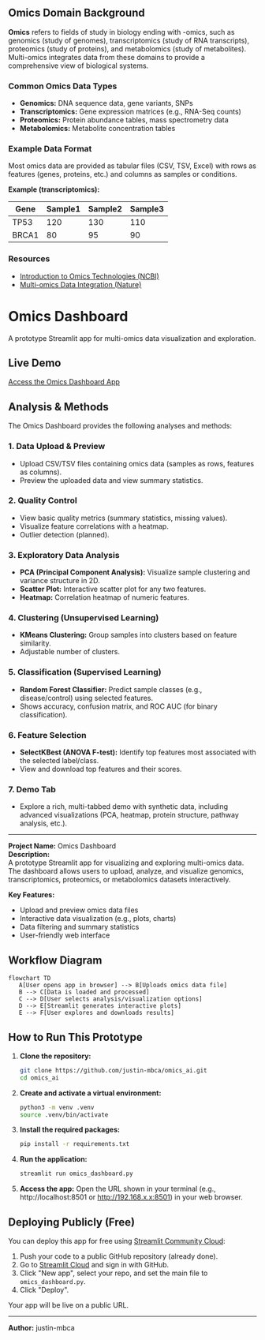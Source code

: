 [//]: # (Omics Domain Documentation)

## Omics Domain Background

**Omics** refers to fields of study in biology ending with -omics, such as genomics (study of genomes), transcriptomics (study of RNA transcripts), proteomics (study of proteins), and metabolomics (study of metabolites). Multi-omics integrates data from these domains to provide a comprehensive view of biological systems.

### Common Omics Data Types
- **Genomics:** DNA sequence data, gene variants, SNPs
- **Transcriptomics:** Gene expression matrices (e.g., RNA-Seq counts)
- **Proteomics:** Protein abundance tables, mass spectrometry data
- **Metabolomics:** Metabolite concentration tables

### Example Data Format
Most omics data are provided as tabular files (CSV, TSV, Excel) with rows as features (genes, proteins, etc.) and columns as samples or conditions.

**Example (transcriptomics):**

| Gene   | Sample1 | Sample2 | Sample3 |
|--------|---------|---------|---------|
| TP53   |  120    |  130    |  110    |
| BRCA1  |   80    |   95    |   90    |

### Resources
- [Introduction to Omics Technologies (NCBI)](https://www.ncbi.nlm.nih.gov/pmc/articles/PMC6466120/)
- [Multi-omics Data Integration (Nature)](https://www.nature.com/articles/s41576-018-0017-8)

# Omics Dashboard

A prototype Streamlit app for multi-omics data visualization and exploration.

## Live Demo

[Access the Omics Dashboard App](https://omicsai.streamlit.app)


## Analysis & Methods

The Omics Dashboard provides the following analyses and methods:

### 1. Data Upload & Preview
- Upload CSV/TSV files containing omics data (samples as rows, features as columns).
- Preview the uploaded data and view summary statistics.

### 2. Quality Control
- View basic quality metrics (summary statistics, missing values).
- Visualize feature correlations with a heatmap.
- Outlier detection (planned).

### 3. Exploratory Data Analysis
- **PCA (Principal Component Analysis):** Visualize sample clustering and variance structure in 2D.
- **Scatter Plot:** Interactive scatter plot for any two features.
- **Heatmap:** Correlation heatmap of numeric features.

### 4. Clustering (Unsupervised Learning)
- **KMeans Clustering:** Group samples into clusters based on feature similarity.
- Adjustable number of clusters.

### 5. Classification (Supervised Learning)
- **Random Forest Classifier:** Predict sample classes (e.g., disease/control) using selected features.
- Shows accuracy, confusion matrix, and ROC AUC (for binary classification).

### 6. Feature Selection
- **SelectKBest (ANOVA F-test):** Identify top features most associated with the selected label/class.
- View and download top features and their scores.

### 7. Demo Tab
- Explore a rich, multi-tabbed demo with synthetic data, including advanced visualizations (PCA, heatmap, protein structure, pathway analysis, etc.).

---

**Project Name:** Omics Dashboard  
**Description:**  
A prototype Streamlit app for visualizing and exploring multi-omics data. The dashboard allows users to upload, analyze, and visualize genomics, transcriptomics, proteomics, or metabolomics datasets interactively.

**Key Features:**
- Upload and preview omics data files
- Interactive data visualization (e.g., plots, charts)
- Data filtering and summary statistics
- User-friendly web interface

## Workflow Diagram

```mermaid
flowchart TD
   A[User opens app in browser] --> B[Uploads omics data file]
   B --> C[Data is loaded and processed]
   C --> D[User selects analysis/visualization options]
   D --> E[Streamlit generates interactive plots]
   E --> F[User explores and downloads results]
```

## How to Run This Prototype

1. **Clone the repository:**
   ```bash
   git clone https://github.com/justin-mbca/omics_ai.git
   cd omics_ai
   ```

2. **Create and activate a virtual environment:**
   ```bash
   python3 -m venv .venv
   source .venv/bin/activate
   ```

3. **Install the required packages:**
   ```bash
   pip install -r requirements.txt
   ```

4. **Run the application:**
   ```bash
   streamlit run omics_dashboard.py
   ```

5. **Access the app:**
   Open the URL shown in your terminal (e.g., http://localhost:8501 or http://192.168.x.x:8501) in your web browser.

## Deploying Publicly (Free)

You can deploy this app for free using [Streamlit Community Cloud](https://streamlit.io/cloud):

1. Push your code to a public GitHub repository (already done).
2. Go to [Streamlit Cloud](https://streamlit.io/cloud) and sign in with GitHub.
3. Click "New app", select your repo, and set the main file to `omics_dashboard.py`.
4. Click "Deploy".

Your app will be live on a public URL.

---

**Author:** justin-mbca

